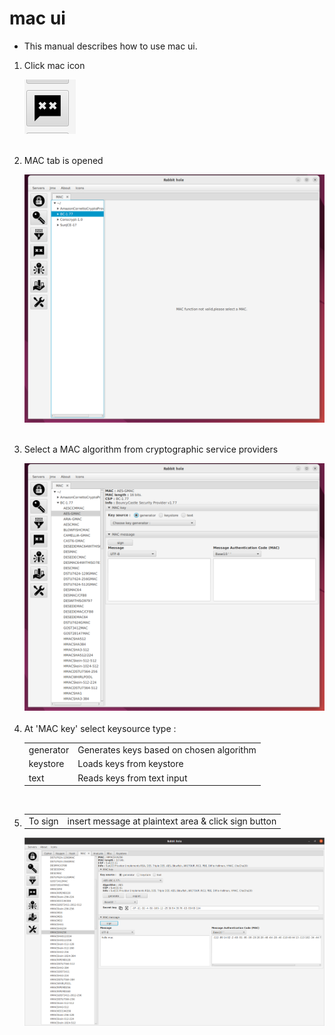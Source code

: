 # mac ui

- This manual describes how to use mac ui.

<ol>
<li>
  <p> Click mac icon</p>
  <img src="img/mac_icon.png" >
</li>
<br>
<li>
   <p>MAC tab is opened</p>
  <img src="img/mac.png">
</li>
<br>
<li>
  <p> Select a MAC algorithm from cryptographic service providers</p>
  <img src="img/mac_tab.png">
</li>
<br>
<li>
<table>
<thead>At 'MAC key' select keysource type : </thead>
<tr><td>generator</td><td>Generates keys based on chosen algorithm</td></tr>
<tr><td>keystore</td><td>Loads keys from keystore</td></tr>
<tr><td>text</td><td>Reads keys from text input</td></tr>
</table>
</li>
<br>
<li>
 <table>
 <tr><td>To sign</td><td>insert message at plaintext area & click sign button</td></tr>
</table>
<img src="img/mac_0.png"/>
</li>
</ol>